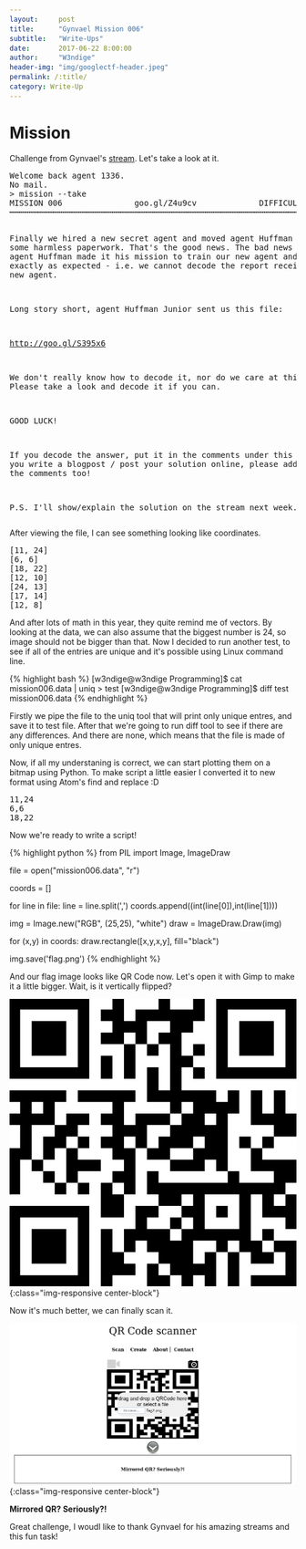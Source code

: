 ```yaml
---
layout:     post
title:      "Gynvael Mission 006"
subtitle:   "Write-Ups"
date:       2017-06-22 8:00:00
author:     "W3ndige"
header-img: "img/googlectf-header.jpeg"
permalink: /:title/
category: Write-Up
---
```


<h1>Mission</h1>

<p>Challenge from Gynvael's <a href="https://www.youtube.com/watch?v=KvyBn4Btv8E">stream</a>. Let's take a look at it. </p>
<pre>
Welcome back agent 1336.
No mail.
> mission --take
MISSION 006               goo.gl/Z4u9cv             DIFFICULTY: ███████░░░ [7╱10]
┅┅┅┅┅┅┅┅┅┅┅┅┅┅┅┅┅┅┅┅┅┅┅┅┅┅┅┅┅┅┅┅┅┅┅┅┅┅┅┅┅┅┅┅┅┅┅┅┅┅┅┅┅┅┅┅┅┅┅┅┅┅┅┅┅┅┅┅┅┅┅┅┅┅┅┅┅┅┅┅┅

Finally we hired a new secret agent and moved agent Huffman to do some harmless
paperwork. That's the good news. The bad news is that agent Huffman made it his
mission to train our new agent and this went exactly as expected - i.e. we cannot
decode the report received from the new agent.

Long story short, agent Huffman Junior sent us this file:

  http://goo.gl/S395x6

We don't really know how to decode it, nor do we care at this point. Please take
a look and decode it if you can.

GOOD LUCK!

If you decode the answer, put it in the comments under this video! If you write
a blogpost / post your solution online, please add a link in the comments too!

P.S. I'll show/explain the solution on the stream next week.
</pre>

<p>After viewing the file, I can see something looking like coordinates. </p>

<pre>
[11, 24]
[6, 6]
[18, 22]
[12, 10]
[24, 13]
[17, 14]
[12, 8]
</pre>

<p>And after lots of math in this year, they quite remind me of vectors. By looking at the data, we can also assume that the biggest number is 24, so image should not be bigger than that. Now I decided to run another test, to see if all of the entries are unique and it's possible using Linux command line. </p>

{% highlight bash %}
[w3ndige@w3ndige Programming]$ cat mission006.data | uniq > test
[w3ndige@w3ndige Programming]$ diff test mission006.data
{% endhighlight %}

<p>Firstly we pipe the file to the uniq tool that will print only unique entres, and save it to test file. After that we're going to run diff tool to see if there are any differences. And there are none, which means that the file is made of only unique entres. </p>

<p>Now, if all my understaning is correct, we can start plotting them on a bitmap using Python. To make script a little easier I converted it to new format using Atom's find and replace :D </p>

<pre>
11,24
6,6
18,22
</pre>

<p>Now we're ready to write a script! </p>

{% highlight python %}
from PIL import Image, ImageDraw

file = open("mission006.data", "r")

coords = []

for line in file:
    line = line.split(',')
    coords.append((int(line[0]),int(line[1])))

img = Image.new("RGB", (25,25), "white")
draw = ImageDraw.Draw(img)

for (x,y) in coords:
    draw.rectangle([x,y,x,y], fill="black")

img.save('flag.png')
{% endhighlight %}

<p>And our flag image looks like QR Code now. Let's open it with Gimp to make it a little bigger. Wait, is it vertically flipped? </p>

![QR Code](/img/gynvael-006/qrcode.png){:class="img-responsive center-block"}

<p>Now it's much better, we can finally scan it. </p>

![Flag](/img/gynvael-006/flag.png){:class="img-responsive center-block"}

<p><b>Mirrored QR? Seriously?!</b></p>

<p>Great challenge, I woudl like to thank Gynvael for his amazing streams and this fun task! </p>
